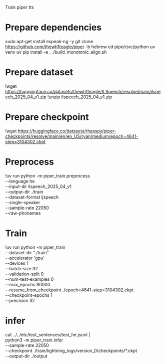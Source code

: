Train piper tts 

# Prepare dependencies

sudo apt-get install espeak-ng -y
git clone https://github.com/thewh1teagle/piper -b hebrew
cd piper/src/python
uv venv
uv pip install -e .
./build_monotonic_align.sh

# Prepare dataset

!wget https://huggingface.co/datasets/thewh1teagle/ILSpeech/resolve/main/ilspeech_2025_04_v1.zip
!unzip ilspeech_2025_04_v1.zip

# Prepare checkpoint
!wget https://huggingface.co/datasets/rhasspy/piper-checkpoints/resolve/main/en/en_US/ryan/medium/epoch=4641-step=3104302.ckpt
     
# Preprocess

!uv run python -m piper_train.preprocess \
    --language he \
    --input-dir ilspeech_2025_04_v1 \
    --output-dir ./train \
    --dataset-format ljspeech \
    --single-speaker \
    --sample-rate 22050 \
    --raw-phonemes

# Train
!uv run python -m piper_train \
        --dataset-dir "./train" \
        --accelerator 'gpu' \
        --devices 1 \
        --batch-size 32 \
        --validation-split 0 \
        --num-test-examples 0 \
        --max_epochs 90000 \
        --resume_from_checkpoint ./epoch=4641-step=3104302.ckpt \
        --checkpoint-epochs 1 \
        --precision 32

# infer

cat ../../etc/test_sentences/test_he.jsonl  | \
        python3 -m piper_train.infer \
            --sample-rate 22050 \
            --checkpoint ./train/lightning_logs/version_0/checkpoints/*.ckpt \
            --output-dir ./output
